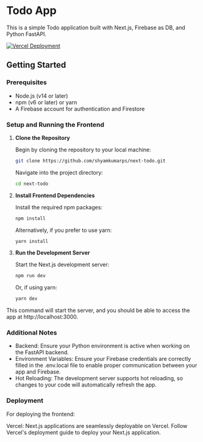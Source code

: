 # Todo App

This is a simple Todo application built with Next.js, Firebase as DB, and Python FastAPI.

[![Vercel Deployment](https://img.shields.io/badge/Deployment-Vercel-000000?style=for-the-badge&logo=vercel&logoColor=white)](https://next-todo-eta-ten.vercel.app/)

## Getting Started

### Prerequisites

- Node.js (v14 or later)
- npm (v6 or later) or yarn
- A Firebase account for authentication and Firestore

### Setup and Running the Frontend

1. **Clone the Repository**

   Begin by cloning the repository to your local machine:

   ```bash
   git clone https://github.com/shyamkumarps/next-todo.git
   ```

   Navigate into the project directory:

   ```bash
   cd next-todo
   ```

2. **Install Frontend Dependencies**

   Install the required npm packages:

   ```bash
   npm install
   ```

   Alternatively, if you prefer to use yarn:

   ```bash
   yarn install
   ```

3. **Run the Development Server**

   Start the Next.js development server:

   ```bash
   npm run dev
   ```

   Or, if using yarn:

   ```bash
   yarn dev
   ```

This command will start the server, and you should be able to access the app at http://localhost:3000.

### Additional Notes

- Backend: Ensure your Python environment is active when working on the FastAPI backend.
- Environment Variables: Ensure your Firebase credentials are correctly filled in the .env.local file to enable proper communication between your app and Firebase.
- Hot Reloading: The development server supports hot reloading, so changes to your code will automatically refresh the app.

### Deployment

For deploying the frontend:

Vercel: Next.js applications are seamlessly deployable on Vercel. Follow Vercel's deployment guide to deploy your Next.js application.
